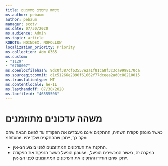 ```yaml
---
title: משהה עדכונים מתוזמנים
ms.author: pebaum
author: pebaum
manager: scotv
ms.date: 07/30/2020
ms.audience: Admin
ms.topic: article
ROBOTS: NOINDEX, NOFOLLOW
localization_priority: Priority
ms.collection: Adm_O365
ms.custom:
- "1129"
- "6700007"
ms.openlocfilehash: 9dc0f387cf63557e2a1f81ca8f3c3ca9998170ca
ms.sourcegitcommit: d1c51266e2890f61662f77dceea2ad0c88210015
ms.translationtype: MT
ms.contentlocale: he-IL
ms.lasthandoff: 07/30/2020
ms.locfileid: "46555508"
---
```

# <a name="pausing-scheduled-updates"></a>משהה עדכונים מתוזמנים

כאשר מונפק פקודת השהיה, ההתקנים אינם מעבדים את הפקודה עד לפעם הבאה שהם מIntune. עקב כך, ייתכן שההתקנים שלך יהיו:

- התקנת את העדכונים המתוזמנים לפני ביצוע הצ-אין.
- הופעל כאשר הנפקת את הפקודה pause. במקרה זה, כאשר המכשירים הופעל, ייתכן שהם הורידו והתקינו את העדכונים המתוזמנים לפני הצ-אין.